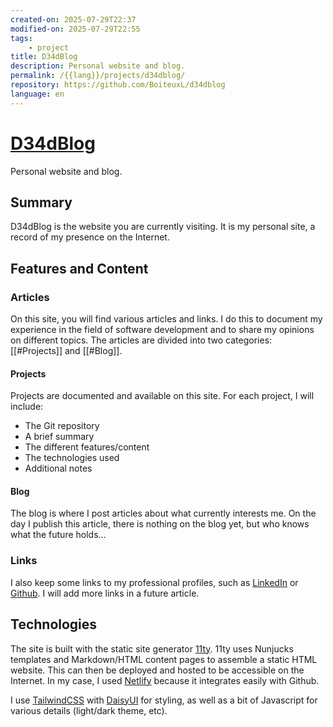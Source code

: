 ```yaml
---
created-on: 2025-07-29T22:37
modified-on: 2025-07-29T22:55
tags:
    - project
title: D34dBlog
description: Personal website and blog.
permalink: /{{lang}}/projects/d34dblog/
repository: https://github.com/BoiteuxL/d34dblog
language: en
---
```

# [D34dBlog](https://github.com/BoiteuxL/d34dblog)
Personal website and blog.

## Summary
D34dBlog is the website you are currently visiting. It is my personal site, a record of my presence on the Internet.

## Features and Content
### Articles
On this site, you will find various articles and links. I do this to document my experience in the field of software development and to share my opinions on different topics. The articles are divided into two categories: [[#Projects]] and [[#Blog]].
#### Projects
Projects are documented and available on this site. For each project, I will include:
- The Git repository
- A brief summary
- The different features/content
- The technologies used
- Additional notes

#### Blog
The blog is where I post articles about what currently interests me. On the day I publish this article, there is nothing on the blog yet, but who knows what the future holds...

### Links
I also keep some links to my professional profiles, such as [LinkedIn](https://www.linkedin.com/in/boiteuxl/) or [Github](https://github.com/BoiteuxL). I will add more links in a future article.
## Technologies
The site is built with the static site generator [11ty](https://www.11ty.dev/). 11ty uses Nunjucks templates and Markdown/HTML content pages to assemble a static HTML website. This can then be deployed and hosted to be accessible on the Internet. In my case, I used [Netlify](https://www.netlify.com/) because it integrates easily with Github.

I use [TailwindCSS](https://tailwindcss.com/) with [DaisyUI](https://daisyui.com/) for styling, as well as a bit of Javascript for various details (light/dark theme, etc).